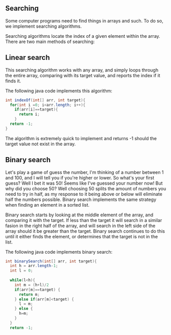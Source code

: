 ## Searching
Some computer programs need to find things in arrays and such. To do so, we implement searching algorithms. 

Searching algorithms locate the index of a given element within the array. There are two main methods of searching:

## Linear search
This searching algorithm works with any array, and simply loops through the entire array, comparing with its target value, and reports the index if it finds it.

The following java code implements this algorithm:

```java
int indexOf(int[] arr, int target){
  for(int i =0; i<arr.length; i++){
    if(arr[i]==target){
      return i;
    }
  return -1;
}
```


The algorithm is extremely quick to implement and returns -1 should the target value not exist in the array.

## Binary search

Let's play a game of guess the number, I'm thinking of a number between 1 and 100, and I will tell you if you're higher or lower. So what's your first guess? Well I bet it was 50! Seems like I've guessed your number now!
But why did you choose 50? Well choosing 50 splits the amount of numbers you need to try in half, as my response to it being above or below will eliminate half the numbers possible.
Binary search implements the same strategy when finding an element in a sorted list.

Binary search starts by looking at the middle element of the array, and comparing it with the target. If less than the target it will search in a similar fasion in the right half of the array, and will search in the left side of the array should it be greater than the target.
Binary search continues to do this until it either finds the element, or determines that the target is not in the list.

The following java code implements binary search:

```java
int binarySearch(int[] arr, int target){
  int h = arr.length-1;
  int l = 0;
  
  while(l<h){
    int m = (h+l)/2
    if(arr[m]==target) {
      return m;
    } else if(arr[m]<target) {
      l = m;
    } else {
      h=m;
    }
  }
  return -1;
```
